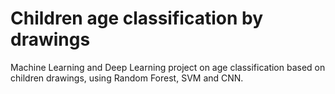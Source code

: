 # Children age classification by drawings

Machine Learning and Deep Learning project on age classification based on children drawings, using Random Forest, SVM and CNN.
